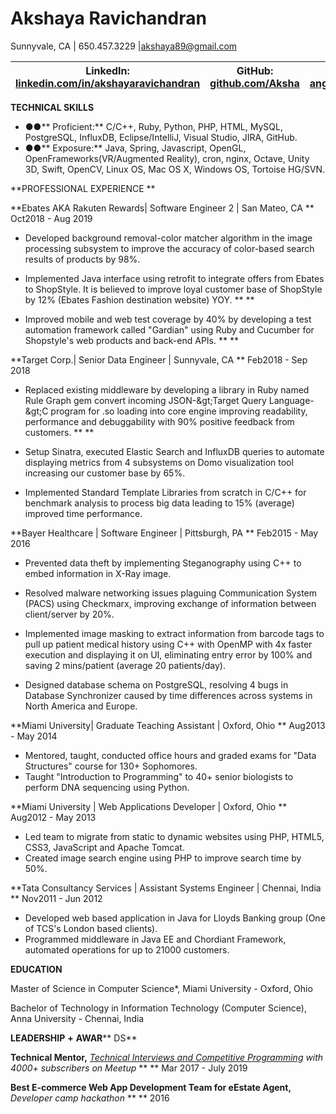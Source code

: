 #   Akshaya Ravichandran

Sunnyvale, CA | 650.457.3229 |akshaya89@gmail.com

| **LinkedIn:** [linkedin.com/in/akshayaravichandran](http://linkedin.com/in/akshayaravichandran) | **GitHub:** [github.com/Aksha](https://github.com/Aksha) | **AngelList:** [angel.co/akshayaravichandran](https://angel.co/akshayaravichandran) |
| --- | --- | --- |

**TECHNICAL SKILLS**

- **●●**** Proficient:** C/C++, Ruby, Python, PHP, HTML, MySQL, PostgreSQL, InfluxDB, Eclipse/IntelliJ, Visual Studio, JIRA, GitHub.
- **●●**** Exposure:**  Java, Spring, Javascript, OpenGL, OpenFrameworks(VR/Augmented Reality), cron, nginx, Octave, Unity 3D, Swift, OpenCV, Linux OS, Mac OS X, Windows OS, Tortoise HG/SVN.

**PROFESSIONAL EXPERIENCE                       **

**Ebates AKA Rakuten Rewards| Software Engineer 2 | San Mateo, CA                                            ** Oct2018 - Aug 2019

- Developed background removal-color matcher algorithm in the image processing subsystem to improve the accuracy of color-based search results of products by 98%.
- Implemented Java interface using retrofit to integrate offers from Ebates to ShopStyle. It is believed to improve loyal customer base of ShopStyle by 12% (Ebates Fashion destination website) YOY. **       **

- Improved mobile and web test coverage by 40% by developing a test automation framework called &quot;Gardian&quot; using Ruby and Cucumber for Shopstyle&#39;s web products and back-end APIs. **       **

**Target Corp.| Senior Data Engineer | Sunnyvale, CA       ** Feb2018 - Sep 2018

- Replaced existing middleware by developing a library in Ruby named Rule Graph gem convert incoming JSON-\&gt;Target Query Language-\&gt;C program for .so loading into core engine improving readability, performance and debuggability with 90% positive feedback from customers. **       **

- Setup Sinatra, executed Elastic Search and InfluxDB queries to automate displaying metrics from 4 subsystems on Domo visualization tool increasing our customer base by 65%.
- Implemented Standard Template Libraries from scratch in C/C++ for benchmark analysis to process big data leading to 15% (average) improved time performance.

**Bayer Healthcare | Software Engineer | Pittsburgh, PA        ** Feb2015 - May 2016

- Prevented data theft by implementing Steganography using C++ to embed information in X-Ray image.

- Resolved malware networking issues plaguing Communication System (PACS) using Checkmarx, improving exchange of information between client/server by  20%.
- Implemented image masking to extract information from barcode tags to pull up patient medical history using C++ with OpenMP with 4x faster execution and displaying it on UI, eliminating entry error by 100% and saving 2 mins/patient (average 20 patients/day).
- Designed database schema on PostgreSQL, resolving 4 bugs in Database Synchronizer caused by time differences across systems in North America and Europe.

**Miami University| Graduate Teaching Assistant | Oxford, Ohio       ** Aug2013 - May 2014

- Mentored, taught, conducted office hours and graded exams for &quot;Data Structures&quot; course for 130+ Sophomores.
- Taught &quot;Introduction to Programming&quot; to 40+ senior biologists to perform DNA sequencing using Python.

**Miami University | Web Applications Developer | Oxford, Ohio       ** Aug2012 - May 2013

- Led team to migrate from static to dynamic websites using PHP, HTML5, CSS3, JavaScript and Apache Tomcat.
- Created image search engine using PHP to improve search time by 50%.

**Tata Consultancy Services | Assistant Systems Engineer | Chennai, India       ** Nov2011 - Jun 2012

- Developed web based application in Java for Lloyds Banking group (One of TCS&#39;s London based clients).
- Programmed middleware in Java EE and Chordiant Framework, automated operations for up to 21000 customers.

**EDUCATION**

Master of Science in Computer Science\*, Miami University - Oxford, Ohio

Bachelor of Technology in Information Technology (Computer Science), Anna University - Chennai, India

**LEADERSHIP**  **+**  **AWAR**** DS**

**Technical Mentor,** [_Technical Interviews and Competitive Programming_](https://www.meetup.com/tech-interviews-and-competitive-programming/members/?op=leaders) _with 4000+ subscribers on Meetup_ **       ** Mar 2017 - July 2019

**Best E-commerce Web App Development Team for eEstate Agent,** _Developer camp hackathon_ **       ** 2016
